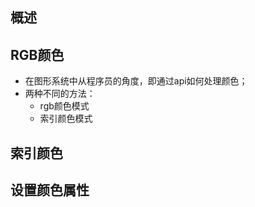 ## 概述

## RGB颜色

* 在图形系统中从程序员的角度，即通过api如何处理颜色；
* 两种不同的方法：
  - rgb颜色模式
  - 索引颜色模式


## 索引颜色

## 设置颜色属性
